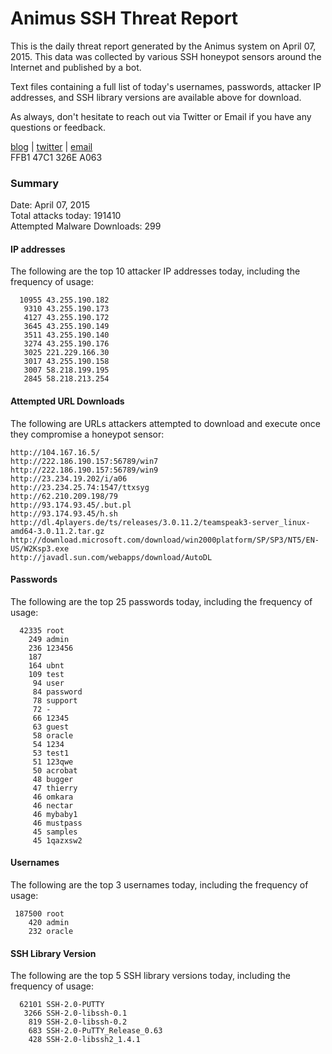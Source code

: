 # Animus SSH Threat Report

This is the daily threat report generated by the Animus system on April 07, 2015. This data was collected by various SSH honeypot sensors around the Internet and published by a bot.  

Text files containing a full list of today's usernames, passwords, attacker IP addresses, and SSH library versions are available above for download.  

As always, don't hesitate to reach out via Twitter or Email if you have any questions or feedback.  

[blog](http://morris.guru) | [twitter](https://twitter.com/andrew___morris) | [email](mailto:andrew@morris.guru)  
FFB1 47C1 326E A063  

### Summary

Date: April 07, 2015  
Total attacks today: 191410  
Attempted Malware Downloads: 299 

#### IP addresses
The following are the top 10 attacker IP addresses today, including the frequency of usage:
```
  10955 43.255.190.182
   9310 43.255.190.173
   4127 43.255.190.172
   3645 43.255.190.149
   3511 43.255.190.140
   3274 43.255.190.176
   3025 221.229.166.30
   3017 43.255.190.158
   3007 58.218.199.195
   2845 58.218.213.254
```

#### Attempted URL Downloads
The following are URLs attackers attempted to download and execute once they compromise a honeypot sensor:
```
http://104.167.16.5/
http://222.186.190.157:56789/win7
http://222.186.190.157:56789/win9
http://23.234.19.202/i/a06
http://23.234.25.74:1547/ttxsyg
http://62.210.209.198/79
http://93.174.93.45/.but.pl
http://93.174.93.45/h.sh
http://dl.4players.de/ts/releases/3.0.11.2/teamspeak3-server_linux-amd64-3.0.11.2.tar.gz
http://download.microsoft.com/download/win2000platform/SP/SP3/NT5/EN-US/W2Ksp3.exe
http://javadl.sun.com/webapps/download/AutoDL
```

#### Passwords
The following are the top 25 passwords today, including the frequency of usage:
```
  42335 root
    249 admin
    236 123456
    187 
    164 ubnt
    109 test
     94 user
     84 password
     78 support
     72 -
     66 12345
     63 guest
     58 oracle
     54 1234
     53 test1
     51 123qwe
     50 acrobat
     48 bugger
     47 thierry
     46 omkara
     46 nectar
     46 mybaby1
     46 mustpass
     45 samples
     45 1qazxsw2
```

#### Usernames
The following are the top 3 usernames today, including the frequency of usage:
```
 187500 root
    420 admin
    232 oracle
```

#### SSH Library Version
The following are the top 5 SSH library versions today, including the frequency of usage:
```
  62101 SSH-2.0-PUTTY
   3266 SSH-2.0-libssh-0.1
    819 SSH-2.0-libssh-0.2
    683 SSH-2.0-PuTTY_Release_0.63
    428 SSH-2.0-libssh2_1.4.1
```
